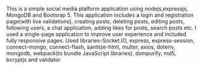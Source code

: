 This is a simple social media platform application using nodejs,expressjs, MongoDB and Bootsrap 5.
This application includes a login and registration page(with live validations), creating posts, deleting posts, editing posts, following users, a chat application, adding likes for posts, search posts etc.
I used a single-page application to improve user experience and included fully responsive pages.
Used libraries-Socket.IO, express, express-session, connect-mongo, connect-flash, sanitize-html, multer, axios, dotenv, mongodb, webpack(to bundle JavaScript libraries), dompurify, md5, bcryptjs and validator
